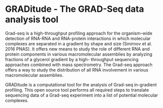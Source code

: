# GRADitude - The GRAD-Seq data analysis tool


Grad-seq is a high-throughput profiling approach for the organism-wide detection
of RNA-RNA and RNA-protein interactions in which molecular complexes are
separated in a gradient by shape and size (Smirnov et al. 2016 PNAS). It offers
new means to study the role of different RNA and protein components in various
macromolecular assemblies by analyzing fractions of a glycerol gradient by a high-
throughput sequencing approaches combined with mass spectrometry. The
Grad-seq approach offers a way to study the distribution of all RNA
involvement in various macromolecular assemblies.

GRADitude is a computational tool for the analysis of Grad-seq
in-gradient profiling.
This open source tool performs all required steps to translate sequencing data of a
Grad-seq experiment into a list of potential molecular complexes.
